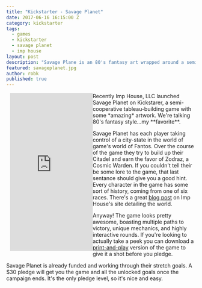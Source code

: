 ```yaml
---
title: "Kickstarter - Savage Planet"
date: 2017-06-16 16:15:00 Z
category: kickstarter
tags:
  - games
  - kickstarter
  - savage planet
  - imp house
layout: post
description: "Savage Plane is an 80's fantasy art wrapped around a semi-cooperative card game. It looks awesome."
featured: savageplanet.jpg                                                    
author: robk
published: true
---
```


<iframe style="float:left; margin-left: 10px;" src="https://www.kickstarter.com/projects/imphouse/savage-planet-the-fate-of-fantos/widget/card.html?v=2" width="220" height="420" frameborder="0" scrolling="no"></iframe>
Recently Imp House, LLC launched Savage Planet on Kickstarer, a semi-cooperative tableau-building game with some *amazing* artwork. We're talking 80's fantasy style...my **favorite**. 

Savage Planet has each player taking control of a city-state in the world of game's world of Fantos. Over the course of the game they try to build up their Citadel and earn the favor of Zodraz, a Cosmic Warden. If you couldn't tell their be some lore to the game, that last sentance should give you a good hint. Every character in the game has some sort of history, coming from one of six races. There's a great [blog post](http://www.imphouse.com/savage-planet-design-log-welcome-to-fantos-2/) on Imp House's site detailing the world.

Anyway! The game looks pretty awesome, boasting multiple paths to victory, unique mechanics, and highly interactive rounds. If you're looking to actually take a peek you can download a [print-and-play](https://www.dropbox.com/s/8ph4f4s9hdntzhy/SP_FOF_PNP.zip?dl=0) version of the game to give it a shot before you pledge.

Savage Planet is already funded and working through their stretch goals. A $30 pledge will get you the game and all the unlocked goals once the campaign ends. It's the only pledge level, so it's nice and easy.